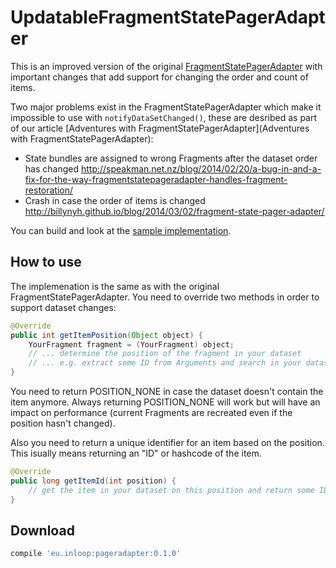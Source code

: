 UpdatableFragmentStatePagerAdapter
================

This is an improved version of the original [FragmentStatePagerAdapter](https://developer.android.com/reference/android/support/v4/app/FragmentStatePagerAdapter.html) with important changes that add support for changing the order and count of items.

Two major problems exist in the FragmentStatePagerAdapter which make it impossible to use with ```notifyDataSetChanged()```, these are desribed as part of our article [Adventures with FragmentStatePagerAdapter](Adventures with FragmentStatePagerAdapter):

- State bundles are assigned to wrong Fragments after the dataset order has changed
http://speakman.net.nz/blog/2014/02/20/a-bug-in-and-a-fix-for-the-way-fragmentstatepageradapter-handles-fragment-restoration/
- Crash in case the order of items is changed
http://billynyh.github.io/blog/2014/03/02/fragment-state-pager-adapter/

You can build and look at the [sample implementation](sample/src/main/java/eu/inloop/pager/sample/MainActivity.java).

How to use
--------

The implemenation is the same as with the original FragmentStatePagerAdapter. 
You need to override two methods in order to support dataset changes:

```java
@Override
public int getItemPosition(Object object) {
    YourFragment fragment = (YourFragment) object;
    // ... determine the position of the fragment in your dataset 
    // ... e.g. extract some ID from Arguments and search in your dataset
}
```
You need to return POSITION_NONE in case the dataset doesn't contain the item anymore.
Always returning POSITION_NONE will work but will have an impact on performance (current Fragments are recreated even if the position hasn't changed). 

Also you need to return a unique identifier for an item based on the position. This isually means returning an "ID" or hashcode of the item.
```java
@Override
public long getItemId(int position) {
    // get the item in your dataset on this position and return some ID or hash code.
}
```

Download
--------

```groovy
compile 'eu.inloop:pageradapter:0.1.0'
```
